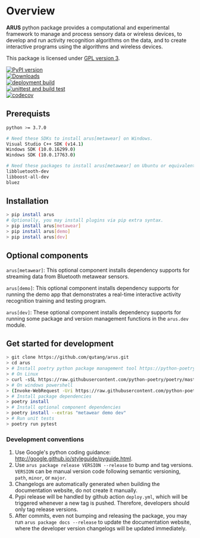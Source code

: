 # Overview

__ARUS__ python package provides a computational and experimental framework to manage and process sensory data or wireless devices, to develop and run activity recognition algorithms on the data, and to create interactive programs using the algorithms and wireless devices.

This package is licensed under [GPL version 3](https://qutang.github.io/arus/LICENSE/).

[![PyPI version](https://badge.fury.io/py/arus.svg)](https://badge.fury.io/py/arus)  
[![Downloads](https://pepy.tech/badge/arus)](https://pepy.tech/project/arus)  
[![deployment build](https://github.com/qutang/arus/workflows/deploy/badge.svg)](https://github.com/qutang/arus/actions?query=workflow%3Adeploy)  
[![unittest and build test](https://github.com/qutang/arus/workflows/unittest%20and%20build%20test/badge.svg)](https://github.com/qutang/arus/actions?query=workflow%3A%22unittest+and+build+test%22)  
[![codecov](https://codecov.io/gh/qutang/arus/branch/master/graph/badge.svg)](https://codecov.io/gh/qutang/arus)  

## Prerequists

```bash
python >= 3.7.0
```

```bash
# Need these SDKs to install arus[metawear] on Windows.
Visual Studio C++ SDK (v14.1)
Windows SDK (10.0.16299.0)
Windows SDK (10.0.17763.0)

# Need these packages to install arus[metawear] on Ubuntu or equivalent packages on other linux distributions.
libbluetooth-dev
libboost-all-dev
bluez
```

## Installation

```bash
> pip install arus
# Optionally, you may install plugins via pip extra syntax.
> pip install arus[metawear]
> pip install arus[demo]
> pip install arus[dev]
```

## Optional components

`arus[metawear]`: This optional component installs dependency supports for streaming data from Bluetooth metawear sensors.

`arus[demo]`: This optional component installs dependency supports for running the demo app that demonstrates a real-time interactive activity recognition training and testing program.

`arus[dev]`: These optional component installs dependency supports for running some package and version management functions in the `arus.dev` module.

## Get started for development

```bash
> git clone https://github.com/qutang/arus.git
> cd arus
> # Install poetry python package management tool https://python-poetry.org/docs/
> # On Linux
> curl -sSL https://raw.githubusercontent.com/python-poetry/poetry/master/get-poetry.py | python
> # On windows powershell
> (Invoke-WebRequest -Uri https://raw.githubusercontent.com/python-poetry/poetry/master/get-poetry.py -UseBasicParsing).Content | python
> # Install package dependencies
> poetry install
> # Install optional component dependencies
> poetry install --extras "metawear demo dev"
> # Run unit tests
> poetry run pytest
```

### Development conventions

1. Use Google's python coding guidance: http://google.github.io/styleguide/pyguide.html.
2. Use `arus package release VERSION --release` to bump and tag versions. `VERSION` can be manual version code following semantic versioning, `path`, `minor`, or `major`.
3. Changelogs are automatically generated when building the documentation website, do not create it manually.
4. Pypi release will be handled by github action `deploy.yml`, which will be triggered whenever a new tag is pushed. Therefore, developers should only tag release versions.
5. After commits, even not bumping and releasing the package, you may run `arus package docs --release` to update the documentation website, where the developer version changelogs will be updated immediately.